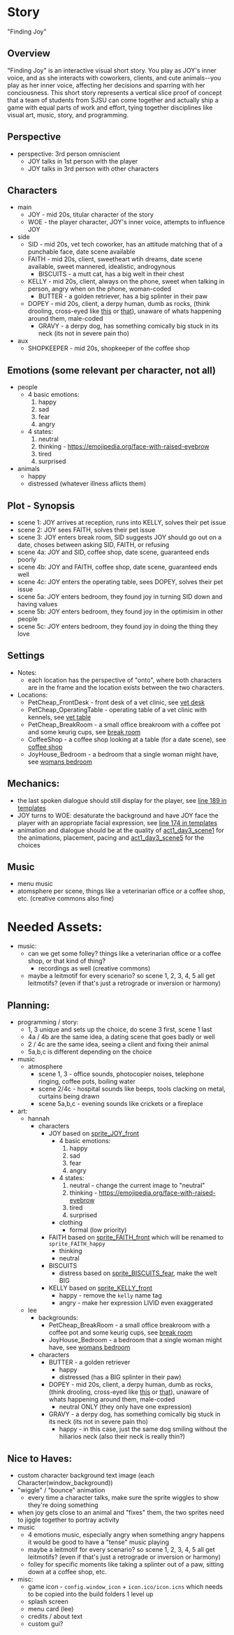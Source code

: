 # Story
"Finding Joy"


## Overview
"Finding Joy" is an interactive visual short story. You play as JOY's inner voice, and as she interacts with coworkers, clients, and cute animals--you play as her inner voice, affecting her decisions and sparring with her conciousness. This short story represents a vertical slice proof of concept that a team of students from SJSU can come together and actually ship a game with equal parts of work and effort, tying together disciplines like visual art, music, story, and programming.


## Perspective
- perspective: 3rd person omniscient
    - JOY talks in 1st person with the player
    - JOY talks in 3rd person with other characters


## Characters
- main
    - JOY - mid 20s, titular character of the story
    - WOE - the player character, JOY's inner voice, attempts to influence JOY
- side
    - SID - mid 20s, vet tech coworker, has an attitude matching that of a punchable face, date scene available
    - FAITH - mid 20s, client, sweetheart wtih dreams, date scene available, sweet mannered, idealistic, androgynous
        - BISCUITS - a mutt cat, has a big welt in their chest
    - KELLY - mid 20s, client, always on the phone, sweet when talking in person, angry when on the phone, woman-coded
        - BUTTER - a golden retriever, has a big splinter in their paw
    - DOPEY - mid 20s, client, a derpy human, dumb as rocks, (think drooling, cross-eyed like [this](../../../misc/derpy-1.png) or [that](../../../misc/derpy-2.png)), unaware of whats happening around them, male-coded
        - GRAVY - a derpy dog, has something comically big stuck in its neck (its not in severe pain tho)
- aux
    - SHOPKEEPER - mid 20s, shopkeeper of the coffee shop



## Emotions (some relevant per character, not all)
- people
    - 4 basic emotions:
        1. happy
        2. sad
        3. fear
        4. angry
    - 4 states:
        1. neutral
        2. thinking - https://emojipedia.org/face-with-raised-eyebrow
        3. tired
        4. surprised
- animals
    - happy
    - distressed (whatever illness aflicts them)


## Plot - Synopsis
- scene 1: JOY arrives at reception, runs into KELLY, solves their pet issue
- scene 2: JOY sees FAITH, solves their pet issue
- scene 3: JOY enters break room, SID suggests JOY should go out on a date, choses between asking SID, FAITH, or refusing
- scene 4a: JOY and SID, coffee shop, date scene, guaranteed ends poorly
- scene 4b: JOY and FAITH, coffee shop, date scene, guaranteed ends well
- scene 4c: JOY enters the operating table, sees DOPEY, solves their pet issue
- scene 5a: JOY enters bedroom, they found joy in turning SID down and having values
- scene 5b: JOY enters bedroom, they found joy in the optimisim in other people
- scene 5c: JOY enters bedroom, they found joy in doing the thing they love


## Settings
- Notes:
    - each location has the perspective of "onto", where both characters are in the frame and the location exists between the two characters.
- Locations:
    - PetCheap_FrontDesk - front desk of a vet clinic, see [vet desk](../../../misc/pet-desk.jpg)
    - PetCheap_OperatingTable - operating table of a vet clinic with kennels, see [vet table](../../../misc/vet-table.avif)
    - PetCheap_BreakRoom - a small office breakroom with a coffee pot and some keurig cups, see [break room](../../../misc/break-room.jpg)
    - CoffeeShop - a coffee shop looking at a table (for a date scene), see [coffee shop](../../../misc/coffee-shop.jpeg)
    - JoyHouse_Bedroom - a bedroom that a single woman might have, see [womans bedroom](../../../misc/womans-bedroom.jpeg)



## Mechanics:
- the last spoken dialogue should still display for the player, see [line 189 in templates](../../../game/assets/story/templates/actX_dayX_scene_X.rpy)
- JOY turns to WOE: desaturate the background and have JOY face the player with an appropriate facial expression, see [line 174 in templates](../../../game/assets/story/templates/actX_dayX_scene_X.rpy)
- animation and dialogue should be at the quality of [act1_day3_scene1](../../../game/assets/story/_old/act1/day3/act1_day3_scene1.rpy) for the animations, placement, pacing and [act1_day3_scene5](../../../game/assets/story/_old/act1/day3/act1_day3_scene5.rpy) for the choices


## Music
- menu music
- atomsphere per scene, things like a veterinarian office or a coffee shop, etc. (creative commons also fine)


# Needed Assets:
- music:
    - can we get some folley? things like a veterinarian office or a coffee shop, or that kind of thing?
        - recordings as well (creative commons)
    - maybe a leitmotif for every scenario? so scene 1, 2, 3, 4, 5 all get leitmotifs? (even if that's just a retrograde or inversion or harmony)


## Planning:
- programming / story:
    - 1, 3 unique and sets up the choice, do scene 3 first, scene 1 last
    - 4a / 4b are the same idea, a dating scene that goes badly or well
    - 2 / 4c are the same idea, seeing a client and fixing their animal
    - 5a,b,c is different depending on the choice
- music
    - atmosphere
        - scene 1, 3 - office sounds, photocopier noises, telephone ringing, coffee pots, boiling water
        - scene 2/4c - hospital sounds like beeps, tools clacking on metal, curtains being drawn
        - scene 5a,b,c - evening sounds like crickets or a fireplace
- art:
    - hannah
        - characters
            - JOY based on [sprite_JOY_front](../../../game/assets/characters/JOY/sprite_JOY_front.png)
                - 4 basic emotions:
                    1. happy
                    2. sad
                    3. fear
                    4. angry
                - 4 states:
                    1. neutral - change the current image to "neutral"
                    2. thinking - https://emojipedia.org/face-with-raised-eyebrow
                    3. tired
                    4. surprised
                - clothing
                    - formal (low priority)
            - FAITH based on [sprite_FAITH_front](../../../game/assets/characters/FAITH/sprite_FAITH_front.png) which will be renamed to `sprite_FAITH_happy`
                - thinking
                - neutral
            - BISCUITS
                - distress based on [sprite_BISCUITS_fear](../../../game/assets/characters/FAITH/BISCUITS/sprite_BISCUITS_fear.png), make the welt BIG
            - KELLY based on [sprite_KELLY_front](../../../game/assets/characters/KELLY/sprite_KELLY_front.png)
                - happy - remove the `kelly` name tag
                - angry - make her expression LIVID even exaggerated
    - lee
        - backgrounds:
            - PetCheap_BreakRoom - a small office breakroom with a coffee pot and some keurig cups, see [break room](../../../misc/break-room.jpg)
            - JoyHouse_Bedroom - a bedroom that a single woman might have, see [womans bedroom](../../../misc/womans-bedroom.jpeg)
        - characters
            - BUTTER - a golden retriever
                - happy
                - distressed (has a BIG splinter in their paw)
            - DOPEY - mid 20s, client, a derpy human, dumb as rocks, (think drooling, cross-eyed like [this](../../../misc/derpy-1.png) or [that](../../../misc/derpy-2.png)), unaware of whats happening around them, male-coded
                - neutral ONLY (they only have one expression)
            - GRAVY - a derpy dog, has something comically big stuck in its neck (its not in severe pain tho)
                - happy - in this case, just the same dog smiling without the hiliarios neck (also their neck is really thin?)


## Nice to Haves:
- custom character background text image (each Character(window_background))
- "wiggle" / "bounce" animation
    - every time a character talks, make sure the sprite wiggles to show they're doing something
- when joy gets close to an animal and "fixes" them, the two sprites need to jiggle together to portray activity
- music
    - 4 emotions music, especially angry when something angry happens it would be good to have a "tense" music playing
    - maybe a leitmotif for every scenario? so scene 1, 2, 3, 4, 5 all get leitmotifs? (even if that's just a retrograde or inversion or harmony)
    - folley for specific moments like taking a splinter out of a paw, sitting down at a coffee shop, etc.
- misc:
    - game icon - `config.window_icon` + `icon.ico/icon.icns` which needs to be copied into the build folders 1 level up
    - splash screen
    - menu card (lee)
    - credits / about text
    - custom gui?
